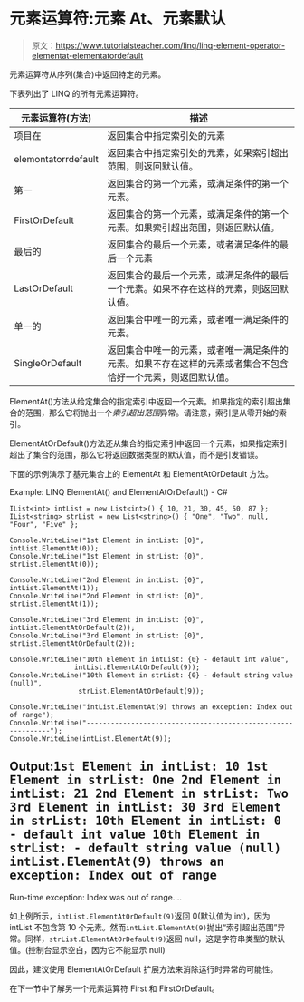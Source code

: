 # 元素运算符:元素 At、元素默认

> 原文：<https://www.tutorialsteacher.com/linq/linq-element-operator-elementat-elementatordefault>

元素运算符从序列(集合)中返回特定的元素。

下表列出了 LINQ 的所有元素运算符。

| 元素运算符(方法) | 描述 |
| --- | --- |
| 项目在 | 返回集合中指定索引处的元素 |
| elemontatorrdefault | 返回集合中指定索引处的元素，如果索引超出范围，则返回默认值。 |
| 第一 | 返回集合的第一个元素，或满足条件的第一个元素。 |
| FirstOrDefault | 返回集合的第一个元素，或满足条件的第一个元素。如果索引超出范围，则返回默认值。 |
| 最后的 | 返回集合的最后一个元素，或者满足条件的最后一个元素 |
| LastOrDefault | 返回集合的最后一个元素，或满足条件的最后一个元素。如果不存在这样的元素，则返回默认值。 |
| 单一的 | 返回集合中唯一的元素，或者唯一满足条件的元素。 |
| SingleOrDefault | 返回集合中唯一的元素，或者唯一满足条件的元素。如果不存在这样的元素或者集合不包含恰好一个元素，则返回默认值。 |

ElementAt()方法从给定集合的指定索引中返回一个元素。如果指定的索引超出集合的范围，那么它将抛出一个*索引超出范围*异常。请注意，索引是从零开始的索引。

ElementAtOrDefault()方法还从集合的指定索引中返回一个元素，如果指定索引超出了集合的范围，那么它将返回数据类型的默认值，而不是引发错误。

下面的示例演示了基元集合上的 ElementAt 和 ElementAtOrDefault 方法。

Example: LINQ ElementAt() and ElementAtOrDefault() - C#

```
IList<int> intList = new List<int>() { 10, 21, 30, 45, 50, 87 };
IList<string> strList = new List<string>() { "One", "Two", null, "Four", "Five" };

Console.WriteLine("1st Element in intList: {0}", intList.ElementAt(0));
Console.WriteLine("1st Element in strList: {0}", strList.ElementAt(0));

Console.WriteLine("2nd Element in intList: {0}", intList.ElementAt(1));
Console.WriteLine("2nd Element in strList: {0}", strList.ElementAt(1));

Console.WriteLine("3rd Element in intList: {0}", intList.ElementAtOrDefault(2));
Console.WriteLine("3rd Element in strList: {0}", strList.ElementAtOrDefault(2));

Console.WriteLine("10th Element in intList: {0} - default int value", 
                intList.ElementAtOrDefault(9));		
Console.WriteLine("10th Element in strList: {0} - default string value (null)",
                 strList.ElementAtOrDefault(9));		

Console.WriteLine("intList.ElementAt(9) throws an exception: Index out of range");
Console.WriteLine("-------------------------------------------------------------");
Console.WriteLine(intList.ElementAt(9));
```

Output:<samp>1st Element in intList: 10
1st Element in strList: One
2nd Element in intList: 21
2nd Element in strList: Two
3rd Element in intList: 30
3rd Element in strList:
10th Element in intList: 0 - default int value
10th Element in strList: - default string value (null)
intList.ElementAt(9) throws an exception: Index out of range
-------------------------------------------------------------
Run-time exception: Index was out of range....</samp>

如上例所示，`intList.ElementAtOrDefault(9)`返回 0(默认值为 int)，因为 intList 不包含第 10 个元素。然而`intList.ElementAt(9)`抛出“索引超出范围”异常。同样，`strList.ElementAtOrDefault(9)`返回 null，这是字符串类型的默认值。(控制台显示空白，因为它不能显示 null)

因此，建议使用 ElementAtOrDefault 扩展方法来消除运行时异常的可能性。

在下一节中了解另一个元素运算符 First 和 FirstOrDefault。